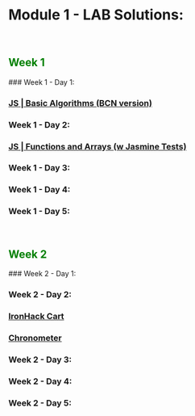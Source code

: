 # Module 1 - LAB Solutions:



<br>

<h2 style="color: green">Week 1</h2>
### Week 1 - Day 1:

###  [JS | Basic Algorithms (BCN version)](https://gist.github.com/ross-u/15920c2146e1427411ca61ee264670a6) 



### Week 1 - Day 2:

### [JS | Functions and Arrays (w Jasmine Tests)](https://gist.github.com/ross-u/e99c6f6d4520abbbea0c46c1bfd3d745)



### Week 1 - Day 3:





### Week 1 - Day 4:





### Week 1 - Day 5:





<br>



<h2 style="color: green">Week 2</h2>
### Week 2 - Day 1:





### Week 2 - Day 2:

### [IronHack Cart](https://gist.github.com/ross-u/e1a3505d17533d402c9602af83e33524)

### [Chronometer](https://gist.github.com/ross-u/3bf0726ba574303e5cf583767c854861)



### Week 2 - Day 3:



### Week 2 - Day 4:



### Week 2 - Day 5:



<br>